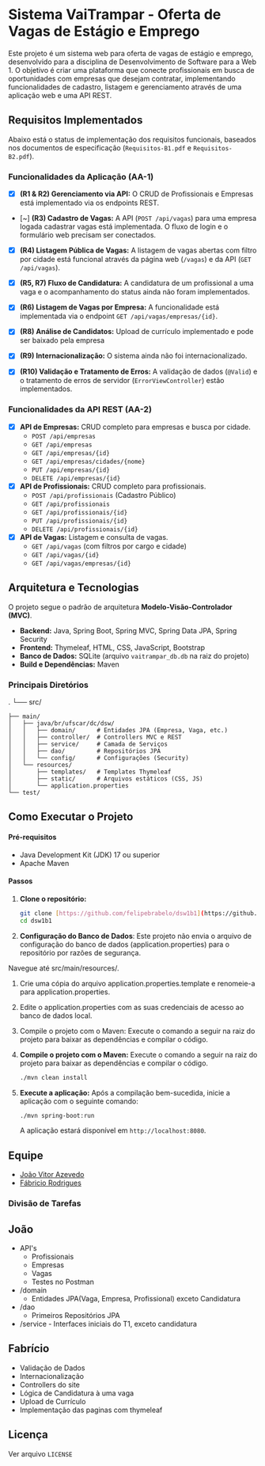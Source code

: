 # Sistema VaiTrampar - Oferta de Vagas de Estágio e Emprego

Este projeto é um sistema web para oferta de vagas de estágio e emprego, desenvolvido para a disciplina de Desenvolvimento de Software para a Web 1. O objetivo é criar uma plataforma que conecte profissionais em busca de oportunidades com empresas que desejam contratar, implementando funcionalidades de cadastro, listagem e gerenciamento através de uma aplicação web e uma API REST.

## Requisitos Implementados

Abaixo está o status de implementação dos requisitos funcionais, baseados nos documentos de especificação (`Requisitos-B1.pdf` e `Requisitos-B2.pdf`).


### Funcionalidades da Aplicação (AA-1)
- [x] **(R1 & R2) Gerenciamento via API:** O CRUD de Profissionais e Empresas está implementado via os endpoints REST.
- [~] **(R3) Cadastro de Vagas:** A API (`POST /api/vagas`) para uma empresa logada cadastrar vagas está implementada. O fluxo de login e o formulário web precisam ser conectados.
- [x] **(R4) Listagem Pública de Vagas:** A listagem de vagas abertas com filtro por cidade está funcional através da página web (`/vagas`) e da API (`GET /api/vagas`).
- [x] **(R5, R7) Fluxo de Candidatura:** A candidatura de um profissional a uma vaga e o acompanhamento do status ainda não foram implementados.
- [x] **(R6) Listagem de Vagas por Empresa:** A funcionalidade está implementada via o endpoint `GET /api/vagas/empresas/{id}`.
- [x] **(R8) Análise de Candidatos:** Upload de currículo implementado e pode ser baixado pela empresa
- [x] **(R9) Internacionalização:** O sistema ainda não foi internacionalizado.
- [x] **(R10) Validação e Tratamento de Erros:** A validação de dados (`@Valid`) e o tratamento de erros de servidor (`ErrorViewController`) estão implementados.


### Funcionalidades da API REST (AA-2)
- [x] **API de Empresas:** CRUD completo para empresas e busca por cidade.
  - `POST /api/empresas`
  - `GET /api/empresas`
  - `GET /api/empresas/{id}`
  - `GET /api/empresas/cidades/{nome}`
  - `PUT /api/empresas/{id}`
  - `DELETE /api/empresas/{id}`
- [x] **API de Profissionais:** CRUD completo para profissionais.
  - `POST /api/profissionais` (Cadastro Público)
  - `GET /api/profissionais`
  - `GET /api/profissionais/{id}`
  - `PUT /api/profissionais/{id}`
  - `DELETE /api/profissionais/{id}`
- [x] **API de Vagas:** Listagem e consulta de vagas.
  - `GET /api/vagas` (com filtros por cargo e cidade)
  - `GET /api/vagas/{id}`
  - `GET /api/vagas/empresas/{id}`



## Arquitetura e Tecnologias

O projeto segue o padrão de arquitetura **Modelo-Visão-Controlador (MVC)**.

- **Backend:** Java, Spring Boot, Spring MVC, Spring Data JPA, Spring Security
- **Frontend:** Thymeleaf, HTML, CSS, JavaScript, Bootstrap
- **Banco de Dados:** SQLite (arquivo `vaitrampar_db.db` na raiz do projeto)
- **Build e Dependências:** Maven

### Principais Diretórios



.
└── src/

    ├── main/
    │   ├── java/br/ufscar/dc/dsw/
    │   │   ├── domain/      # Entidades JPA (Empresa, Vaga, etc.)
    │   │   ├── controller/  # Controllers MVC e REST
    │   │   ├── service/     # Camada de Serviços
    │   │   ├── dao/         # Repositórios JPA
    │   │   └── config/      # Configurações (Security)
    │   └── resources/
    │       ├── templates/   # Templates Thymeleaf
    │       ├── static/      # Arquivos estáticos (CSS, JS)
    │       └── application.properties
    └── test/


## Como Executar o Projeto

#### Pré-requisitos
- Java Development Kit (JDK) 17 ou superior
- Apache Maven

#### Passos
1.  **Clone o repositório:**
    ```bash
    git clone [https://github.com/felipebrabelo/dsw1b1](https://github.com/felipebrabelo/dsw1b1)
    cd dsw1b1
    ```
2. **Configuração do Banco de Dados**:
Este projeto não envia o arquivo de configuração do banco de dados (application.properties) para o repositório por razões de segurança.

Navegue até src/main/resources/.
1. Crie uma cópia do arquivo application.properties.template e renomeie-a para application.properties.
2. Edite o application.properties com as suas credenciais de acesso ao banco de dados local.
3. Compile o projeto com o Maven:
Execute o comando a seguir na raiz do projeto para baixar as dependências e compilar o código.

3.  **Compile o projeto com o Maven:**
    Execute o comando a seguir na raiz do projeto para baixar as dependências e compilar o código.
    ```bash
    ./mvn clean install
    ```

4.  **Execute a aplicação:**
    Após a compilação bem-sucedida, inicie a aplicação com o seguinte comando:
    ```bash
    ./mvn spring-boot:run
    ```
    A aplicação estará disponível em `http://localhost:8080`.

## Equipe
- [João Vitor Azevedo](https://github.com/JoaoVitorAzevedo)
- [Fábricio Rodrigues](https://github.com/devfabri)

### Divisão de Tarefas

## João
-  API's
    - Profissionais
    - Empresas
    - Vagas
    - Testes no Postman
- /domain
    - Entidades JPA(Vaga, Empresa, Profissional) exceto Candidatura
- /dao
    - Primeiros Repositórios JPA
- /service - Interfaces iniciais do T1, exceto candidatura


## Fabrício
- Validação de Dados
- Internacionalização
- Controllers do site
- Lógica de Candidatura à uma vaga
- Upload de Currículo
- Implementação das paginas com thymeleaf

## Licença
Ver arquivo `LICENSE`
